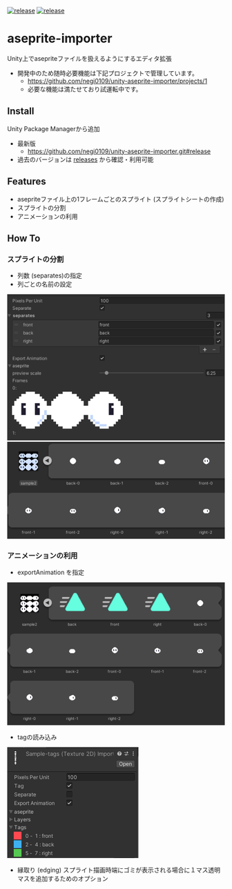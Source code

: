 [![release](https://img.shields.io/badge/Unity-2020.3.0f1+-white.svg?style=flat&logo=unity)](https://github.com/negi0109/unity-aseprite-importer)
[![release](https://github.com/negi0109/unity-aseprite-importer/actions/workflows/release.yml/badge.svg?branch=master)](https://github.com/negi0109/unity-aseprite-importer/actions/workflows/release.yml)

# aseprite-importer
Unity上でasepriteファイルを扱えるようにするエディタ拡張

- 開発中のため随時必要機能は下記プロジェクトで管理しています。
  - https://github.com/negi0109/unity-aseprite-importer/projects/1
  - 必要な機能は満たせており試運転中です。

## Install
Unity Package Managerから追加
- 最新版
    - https://github.com/negi0109/unity-aseprite-importer.git#release
- 過去のバージョンは [releases](https://github.com/negi0109/unity-aseprite-importer/releases) から確認・利用可能

## Features
- asepriteファイル上の1フレームごとのスプライト (スプライトシートの作成)
- スプライトの分割
- アニメーションの利用

## How To
### スプライトの分割
- 列数 (separates)の指定
- 列ごとの名前の設定

![screenshot1](README_Assets/screenshot1.png)
![screenshot2](README_Assets/screenshot2.png)

### アニメーションの利用
- exportAnimation を指定

![screenshot3](README_Assets/screenshot3.png)

- tagの読み込み

![screenshot4](README_Assets/screenshot4.png)

- 縁取り (edging)
スプライト描画時端にゴミが表示される場合に１マス透明マスを追加するためのオプション

